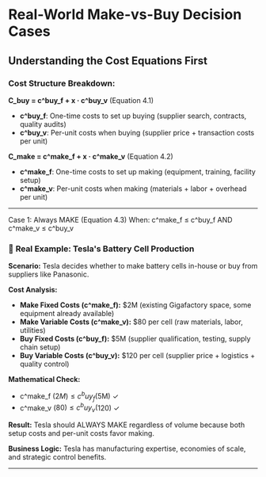 # Real-World Make-vs-Buy Decision Cases

## Understanding the Cost Equations First

### **Cost Structure Breakdown:**

**C_buy = c^buy_f + x · c^buy_v** (Equation 4.1)
- **c^buy_f**: One-time costs to set up buying (supplier search, contracts, quality audits)
- **c^buy_v**: Per-unit costs when buying (supplier price + transaction costs per unit)

**C_make = c^make_f + x · c^make_v** (Equation 4.2)  
- **c^make_f**: One-time costs to set up making (equipment, training, facility setup)
- **c^make_v**: Per-unit costs when making (materials + labor + overhead per unit)

---

Case 1: Always MAKE (Equation 4.3)
When: c^make_f ≤ c^buy_f AND c^make_v ≤ c^buy_v


### 🏢 **Real Example: Tesla's Battery Cell Production**

**Scenario:** Tesla decides whether to make battery cells in-house or buy from suppliers like Panasonic.

**Cost Analysis:**
- **Make Fixed Costs (c^make_f):** $2M (existing Gigafactory space, some equipment already available)
- **Make Variable Costs (c^make_v):** $80 per cell (raw materials, labor, utilities)
- **Buy Fixed Costs (c^buy_f):** $5M (supplier qualification, testing, supply chain setup)
- **Buy Variable Costs (c^buy_v):** $120 per cell (supplier price + logistics + quality control)

**Mathematical Check:**
- c^make_f ($2M) ≤ c^buy_f ($5M) ✓
- c^make_v ($80) ≤ c^buy_v ($120) ✓

**Result:** Tesla should ALWAYS MAKE regardless of volume because both setup costs and per-unit costs favor making.

**Business Logic:** Tesla has manufacturing expertise, economies of scale, and strategic control benefits.

---